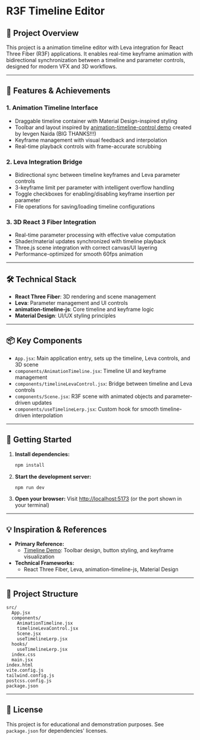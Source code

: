 # R3F Timeline Editor

## 🎯 Project Overview

This project is a animation timeline editor with Leva integration for React Three Fiber (R3F) applications. It enables real-time keyframe animation with bidirectional synchronization between a timeline and parameter controls, designed for modern VFX and 3D workflows.

---

## 🚀 Features & Achievements

### 1. Animation Timeline Interface
- Draggable timeline container with Material Design-inspired styling
- Toolbar and layout inspired by [animation-timeline-control demo](https://ievgennaida.github.io/animation-timeline-control/) created by Ievgen Naida (BIG THANKS!!!)
- Keyframe management with visual feedback and interpolation
- Real-time playback controls with frame-accurate scrubbing

### 2. Leva Integration Bridge
- Bidirectional sync between timeline keyframes and Leva parameter controls
- 3-keyframe limit per parameter with intelligent overflow handling
- Toggle checkboxes for enabling/disabling keyframe insertion per parameter
- File operations for saving/loading timeline configurations

### 3. 3D React 3 Fiber Integration
- Real-time parameter processing with effective value computation
- Shader/material updates synchronized with timeline playback
- Three.js scene integration with correct canvas/UI layering
- Performance-optimized for smooth 60fps animation

---

## 🛠️ Technical Stack
- **React Three Fiber**: 3D rendering and scene management
- **Leva**: Parameter management and UI controls
- **animation-timeline-js**: Core timeline and keyframe logic
- **Material Design**: UI/UX styling principles

---

## 📦 Key Components

- `App.jsx`: Main application entry, sets up the timeline, Leva controls, and 3D scene
- `components/AnimationTimeline.jsx`: Timeline UI and keyframe management
- `components/timelineLevaControl.jsx`: Bridge between timeline and Leva controls
- `components/Scene.jsx`: R3F scene with animated objects and parameter-driven updates
- `components/useTimelineLerp.jsx`: Custom hook for smooth timeline-driven interpolation

---

## 🏁 Getting Started

1. **Install dependencies:**
   ```bash
   npm install
   ```
2. **Start the development server:**
   ```bash
   npm run dev
   ```
3. **Open your browser:**
   Visit [http://localhost:5173](http://localhost:5173) (or the port shown in your terminal)

---

## 💡 Inspiration & References

- **Primary Reference:**
  - [Timeline Demo](https://ievgennaida.github.io/animation-timeline-control/): Toolbar design, button styling, and keyframe visualization
- **Technical Frameworks:**
  - React Three Fiber, Leva, animation-timeline-js, Material Design

---

## 📁 Project Structure

```
src/
  App.jsx
  components/
    AnimationTimeline.jsx
    timelineLevaControl.jsx
    Scene.jsx
    useTimelineLerp.jsx
  hooks/
    useTimelineLerp.jsx
  index.css
  main.jsx
index.html
vite.config.js
tailwind.config.js
postcss.config.js
package.json
```

---

## 📝 License

This project is for educational and demonstration purposes. See `package.json` for dependencies' licenses.
